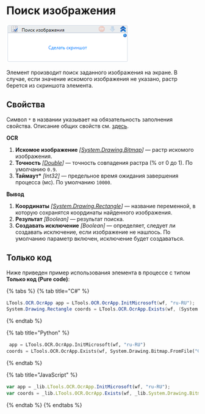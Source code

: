 # Поиск изображения

![](<../../../.gitbook/assets/image (384).png>)

Элемент производит поиск заданного изображения на экране. В случае, если значение искомого изображения не указано, растр берется из скриншота элемента.

## Свойства

Символ `*` в названии указывает на обязательность заполнения свойства. Описание общих свойств см. [здесь](https://docs.primo-rpa.ru/primo-rpa/primo-studio/process/elements#svoistva-elementa).

**OCR**

1. **Искомое изображение** *[[System.Drawing.Bitmap](https://learn.microsoft.com/ru-ru/dotnet/api/system.drawing.bitmap?redirectedfrom=MSDN&view=netframework-4.8)]* — растр искомого изображения.
1. **Точность** *[[Double](https://learn.microsoft.com/ru-ru/dotnet/api/system.double?view=net-5.0&viewFallbackFrom=windowsdesktop-3.0)]* — точность совпадения растра (% от 0 до 1). По умолчанию `0.9`.
1. **Таймаут\*** *[Int32]* — предельное время ожидания завершения процесса (мс). По умолчанию `10000`.


**Вывод**

1. **Координаты** *[[System.Drawing.Rectangle](https://learn.microsoft.com/ru-ru/dotnet/api/system.drawing.rectangle?view=netcore-3.0)]* — название переменной, в которую сохранятся координаты найденного изображения.
1. **Результат** *[Boolean]* — результат поиска.
1. **Создавать исключение** *[Boolean]* — определяет, следует ли создавать исключение, если изображение не нашлось. По умолчанию параметр включен, исключение будет создаваться.

## Только код

Ниже приведен пример использования элемента в процессе с типом **Только код (Pure code)**:

{% tabs %}
{% tab title="C#" %}
```csharp
LTools.OCR.OcrApp app = LTools.OCR.OcrApp.InitMicrosoft(wf, "ru-RU");
System.Drawing.Rectangle coords = LTools.OCR.OcrApp.Exists(wf, (System.Drawing.Bitmap)System.Drawing.Bitmap.FromFile("Файл 1"), 0.9, 10000);
```
{% endtab %}

{% tab title="Python" %}
```python
 app = LTools.OCR.OcrApp.InitMicrosoft(wf, "ru-RU")
coords = LTools.OCR.OcrApp.Exists(wf, System.Drawing.Bitmap.FromFile("Файл 1"), 0.9, 10000)
```
{% endtab %}

{% tab title="JavaScript" %}
```javascript
var app = _lib.LTools.OCR.OcrApp.InitMicrosoft(wf, "ru-RU");
var coords = _lib.LTools.OCR.OcrApp.Exists(wf, _lib.System.Drawing.Bitmap.FromFile("Файл 1"), 0.9, 10000);
```
{% endtab %}
{% endtabs %}
